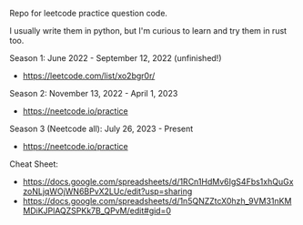 Repo for leetcode practice question code.

I usually write them in python, but I'm curious to learn and try them in rust too.

Season 1: June 2022 - September 12, 2022 (unfinished!)
- https://leetcode.com/list/xo2bgr0r/

Season 2: November 13, 2022 - April 1, 2023
- https://neetcode.io/practice

Season 3 (Neetcode all): July 26, 2023 - Present
- https://neetcode.io/practice

Cheat Sheet:
- https://docs.google.com/spreadsheets/d/1RCn1HdMv6IgS4Fbs1xhQuGxzoNLjqWOjWN6BPvX2LUc/edit?usp=sharing
- https://docs.google.com/spreadsheets/d/1n5QNZZtcX0hzh_9VM31nKMMDiKJPlAQZSPKk7B_QPvM/edit#gid=0